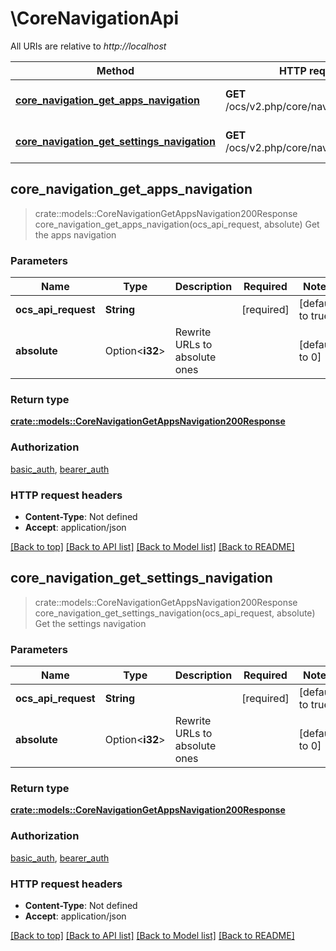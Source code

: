 # \CoreNavigationApi

All URIs are relative to *http://localhost*

Method | HTTP request | Description
------------- | ------------- | -------------
[**core_navigation_get_apps_navigation**](CoreNavigationApi.md#core_navigation_get_apps_navigation) | **GET** /ocs/v2.php/core/navigation/apps | Get the apps navigation
[**core_navigation_get_settings_navigation**](CoreNavigationApi.md#core_navigation_get_settings_navigation) | **GET** /ocs/v2.php/core/navigation/settings | Get the settings navigation



## core_navigation_get_apps_navigation

> crate::models::CoreNavigationGetAppsNavigation200Response core_navigation_get_apps_navigation(ocs_api_request, absolute)
Get the apps navigation

### Parameters


Name | Type | Description  | Required | Notes
------------- | ------------- | ------------- | ------------- | -------------
**ocs_api_request** | **String** |  | [required] |[default to true]
**absolute** | Option<**i32**> | Rewrite URLs to absolute ones |  |[default to 0]

### Return type

[**crate::models::CoreNavigationGetAppsNavigation200Response**](core_navigation_get_apps_navigation_200_response.md)

### Authorization

[basic_auth](../README.md#basic_auth), [bearer_auth](../README.md#bearer_auth)

### HTTP request headers

- **Content-Type**: Not defined
- **Accept**: application/json

[[Back to top]](#) [[Back to API list]](../README.md#documentation-for-api-endpoints) [[Back to Model list]](../README.md#documentation-for-models) [[Back to README]](../README.md)


## core_navigation_get_settings_navigation

> crate::models::CoreNavigationGetAppsNavigation200Response core_navigation_get_settings_navigation(ocs_api_request, absolute)
Get the settings navigation

### Parameters


Name | Type | Description  | Required | Notes
------------- | ------------- | ------------- | ------------- | -------------
**ocs_api_request** | **String** |  | [required] |[default to true]
**absolute** | Option<**i32**> | Rewrite URLs to absolute ones |  |[default to 0]

### Return type

[**crate::models::CoreNavigationGetAppsNavigation200Response**](core_navigation_get_apps_navigation_200_response.md)

### Authorization

[basic_auth](../README.md#basic_auth), [bearer_auth](../README.md#bearer_auth)

### HTTP request headers

- **Content-Type**: Not defined
- **Accept**: application/json

[[Back to top]](#) [[Back to API list]](../README.md#documentation-for-api-endpoints) [[Back to Model list]](../README.md#documentation-for-models) [[Back to README]](../README.md)

